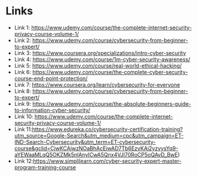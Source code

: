 # Links
* Link 1: https://www.udemy.com/course/the-complete-internet-security-privacy-course-volume-1/
* Link 2: https://www.udemy.com/course/cybersecurity-from-beginner-to-expert/
* Link 3: https://www.coursera.org/specializations/intro-cyber-security
* Link 4: https://www.udemy.com/course/1m-cyber-security-awareness/
* Link 5: https://www.udemy.com/course/real-world-ethical-hacking/
* Link 6: https://www.udemy.com/course/the-complete-cyber-security-course-end-point-protection/
* Link 7: https://www.coursera.org/learn/cybersecurity-for-everyone
* Link 8: https://www.udemy.com/course/cybersecurity-from-beginner-to-expert/
* Link 9: https://www.udemy.com/course/the-absolute-beginners-guide-to-information-cyber-security/
* Link 10: https://www.udemy.com/course/the-complete-internet-security-privacy-course-volume-1/
* Link 11:https://www.edureka.co/cybersecurity-certification-training?utm_source=Google-Search&utm_medium=cpc&utm_campaign=ET-IND-Search-Cybersecurity&utm_term=ET-cybersecurity-course&gclid=CjwKCAjwzNOaBhAcEiwAD7Tb6EzvKAi2yzyysYq9-aYEWaaMLqQ5OKZMk5nlAnyICwA5Qnx4VJI70RoCP5oQAvD_BwE)
* Link 12:https://www.simplilearn.com/cyber-security-expert-master-program-training-course
